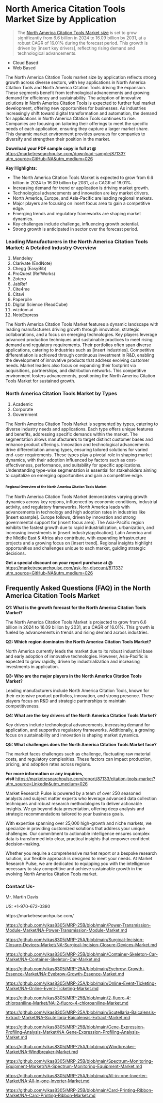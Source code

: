 
<h1>North America Citation Tools Market&nbsp;Size by Application</h1><blockquote><p>The <a href="https://marketresearchpulse.com/download-sample/87133?utm_source=GitHub-NA&amp;utm_medium=026">North America Citation Tools Market size</a> is set to grow significantly from 6.6 billion in 2024 to 16.09 billion by 2031, at a robust CAGR of 16.01% during the forecast period. This growth is driven by [insert key drivers], reflecting rising demand and technological advancements.</p></blockquote><ul><li>Cloud Based <li> Web Based</li></ul><p>The North America Citation Tools market size by application reflects strong growth across diverse sectors, with key applications in North America Citation Tools and North America Citation Tools driving the expansion. These segments benefit from technological advancements and growing demand for efficiency and sustainability. The adoption of innovative solutions in North America Citation Tools is expected to further fuel market development, offering new opportunities for businesses. As industries increasingly shift toward digital transformation and automation, the demand for applications in North America Citation Tools continues to rise. Companies are focusing on tailoring their offerings to meet the specific needs of each application, ensuring they capture a larger market share. This dynamic market environment provides avenues for companies to diversify and strengthen their position in the market.</p><p><strong>Download your PDF sample copy in full at @ </strong><a href="https://marketresearchpulse.com/download-sample/87133?utm_source=GitHub-NA&amp;utm_medium=026">https://marketresearchpulse.com/download-sample/87133?utm_source=GitHub-NA&amp;utm_medium=026</a></p><p><strong>Key Highlights: </strong></p><ul><li>The North America Citation Tools Market is expected to grow from 6.6 billion in 2024 to 16.09 billion by 2031, at a CAGR of 16.01%.</li><li>Increasing demand for trend or application is driving market growth.</li><li>Technological advancements and innovation are key market drivers.</li><li>North America, Europe, and Asia-Pacific are leading regional markets.</li><li>Major players are focusing on insert focus area to gain a competitive edge.</li><li>Emerging trends and regulatory frameworks are shaping market dynamics.</li><li>Key challenges include challenge, influencing growth potential.</li><li>Strong growth is anticipated in sector over the forecast period.</li></ul><h3>Leading Manufacturers in the North America Citation Tools Market: A Detailed Industry Overview</h3><ol><li>Mendeley</li><li>Clarivate (EndNote)</li><li>Chegg (EasyBib)</li><li>ProQuest (RefWorks)</li><li>Zotero</li><li>JabRef</li><li>Cite4me</li><li>Citavi</li><li>Paperpile</li><li>Digital Science (ReadCube)</li><li>wizdom.ai</li><li>NoteExpress</li></ol><div class="flex max-w-full flex-col flex-grow"><div class="min-h-8 text-message flex w-full flex-col items-end gap-2 whitespace-normal break-words [.text-message+&amp;]:mt-5" dir="auto" data-message-author-role="assistant" data-message-id="fd8432e4-4910-450d-b182-61b7bfb0a01f" data-message-model-slug="gpt-4o"><div class="flex w-full flex-col gap-1 empty:hidden first:pt-[3px]"><div class="markdown prose w-full break-words dark:prose-invert light"><p>The North America Citation Tools Market features a dynamic landscape with leading manufacturers driving growth through innovation, strategic collaborations, and a focus on emerging technologies. Key players leverage advanced production techniques and sustainable practices to meet rising demand and regulatory requirements. Their portfolios often span diverse applications, catering to industries such as [insert industries]. Competitive differentiation is achieved through continuous investment in R&amp;D, enabling the development of innovative products that address evolving customer needs. Market leaders also focus on expanding their footprint via acquisitions, partnerships, and distribution networks. This competitive environment fosters advancements, positioning the North America Citation Tools Market for sustained growth.</p></div></div></div></div><h3>North America Citation Tools Market by Types</h3><ol><li>Academic <li> Corporate <li> Government</li></ol><div class="flex max-w-full flex-col flex-grow"><div class="min-h-8 text-message flex w-full flex-col items-end gap-2 whitespace-normal break-words [.text-message+&amp;]:mt-5" dir="auto" data-message-author-role="assistant" data-message-id="084470be-0bb7-4664-bddf-5156b4f41249" data-message-model-slug="gpt-4o-mini"><div class="flex w-full flex-col gap-1 empty:hidden first:pt-[3px]"><div class="markdown prose w-full break-words dark:prose-invert light"><p>The North America Citation Tools Market is segmented by types, catering to diverse industry needs and applications. Each type offers unique features and benefits, addressing specific demands within the market. The segmentation allows manufacturers to target distinct customer bases and enhance product offerings. Innovation and technological advancements drive differentiation among types, ensuring tailored solutions for varied end-user requirements. These types play a pivotal role in shaping market dynamics, with their adoption influenced by factors such as cost-effectiveness, performance, and suitability for specific applications. Understanding type-wise segmentation is essential for stakeholders aiming to capitalize on emerging opportunities and gain a competitive edge.</p></div></div></div></div><h3><span style="font-size: 11px;">Regional Overview of the North America Citation Tools Market</span></h3><div class="flex max-w-full flex-col flex-grow"><div class="min-h-8 text-message flex w-full flex-col items-end gap-2 whitespace-normal break-words [.text-message+&amp;]:mt-5" dir="auto" data-message-author-role="assistant" data-message-id="e9038762-ce64-4e30-91c9-9bd413514231" data-message-model-slug="gpt-4o-mini"><div class="flex w-full flex-col gap-1 empty:hidden first:pt-[3px]"><div class="markdown prose w-full break-words dark:prose-invert light"><p>The North America Citation Tools Market demonstrates varying growth dynamics across key regions, influenced by economic conditions, industrial activity, and regulatory frameworks. North America leads with advancements in technology and high adoption rates in industries like [insert example]. Europe follows, driven by innovation and strong governmental support for [insert focus area]. The Asia-Pacific region exhibits the fastest growth due to rapid industrialization, urbanization, and increasing investments in [insert industry/application]. Latin America and the Middle East &amp; Africa also contribute, with expanding infrastructure projects and a growing focus on [insert trend]. Regional insights highlight opportunities and challenges unique to each market, guiding strategic decisions.</p></div></div></div></div><p><strong>Get a special discount on your report purchase at @ </strong><a href="https://marketresearchpulse.com/ask-for-discount/87133?utm_source=GitHub-NA&amp;utm_medium=026">https://marketresearchpulse.com/ask-for-discount/87133?utm_source=GitHub-NA&amp;utm_medium=026</a></p><h2>Frequently Asked Questions (FAQ) in the North America Citation Tools Market</h2><p><strong>Q1: What is the growth forecast for the North America Citation Tools Market?</strong></p><p>The North America Citation Tools Market is projected to grow from 6.6 billion in 2024 to 16.09 billion by 2031, at a CAGR of 16.01%. This growth is fueled by advancements in trends and rising demand across industries.</p><p><strong>Q2: Which region dominates the North America Citation Tools Market?</strong></p><p>North America currently leads the market due to its robust industrial base and early adoption of innovative technologies. However, Asia-Pacific is expected to grow rapidly, driven by industrialization and increasing investments in application.</p><p><strong>Q3: Who are the major players in the North America Citation Tools Market?</strong></p><p>Leading manufacturers include North America Citation Tools, known for their extensive product portfolios, innovation, and strong presence. These players focus on R&amp;D and strategic partnerships to maintain competitiveness.</p><p><strong>Q4: What are the key drivers of the North America Citation Tools Market?</strong></p><p>Key drivers include technological advancements, increasing demand for application, and supportive regulatory frameworks. Additionally, a growing focus on sustainability and innovation is shaping market dynamics.</p><p><strong>Q5: What challenges does the North America Citation Tools Market face?</strong></p><p>The market faces challenges such as challenge, fluctuating raw material costs, and regulatory complexities. These factors can impact production, pricing, and adoption rates across regions.</p><p><strong>For more information or any inquiries, visit&nbsp;</strong><a href="https://marketresearchpulse.com/report/87133/citation-tools-market?utm_source=Linkedin&utm_medium=026">https://marketresearchpulse.com/report/87133/citation-tools-market?utm_source=Linkedin&utm_medium=026</a></p><p>Market Research Pulse is powered by a team of over 250 seasoned analysts and subject matter experts who leverage advanced data collection techniques and robust research methodologies to deliver actionable insights. We go beyond data presentation, offering deep analysis and strategic recommendations tailored to your business goals.</p><p>With expertise spanning over 25,000 high-growth and niche markets, we specialize in providing customized solutions that address your unique challenges. Our commitment to actionable intelligence ensures complex data is transformed into clear, practical insights that empower confident decision-making.</p><p>Whether you require a comprehensive market report or a bespoke research solution, our flexible approach is designed to meet your needs. At Market Research Pulse, we are dedicated to equipping you with the intelligence necessary to stay competitive and achieve sustainable growth in the evolving North America Citation Tools market.</p><h3><strong>Contact Us-</strong></h3><p>Mr. Martin Davis</p><p>US: +1-970-672-0390</p><p>https://marketresearchpulse.com/</p><p><a href="https://github.com/vikas8305/MRP-25B/blob/main/Power-Transmission-Module-Market/NA-Power-Transmission-Module-Market.md">https://github.com/vikas8305/MRP-25B/blob/main/Power-Transmission-Module-Market/NA-Power-Transmission-Module-Market.md</a></p><p><a href="https://github.com/vikas8305/MRP-25A/blob/main/Surgical-Incision-Closure-Devices-Market/NA-Surgical-Incision-Closure-Devices-Market.md">https://github.com/vikas8305/MRP-25A/blob/main/Surgical-Incision-Closure-Devices-Market/NA-Surgical-Incision-Closure-Devices-Market.md</a></p><p><a href="https://github.com/vikas8305/MRP-25B/blob/main/Container-Skeleton-Car-Market/NA-Container-Skeleton-Car-Market.md">https://github.com/vikas8305/MRP-25B/blob/main/Container-Skeleton-Car-Market/NA-Container-Skeleton-Car-Market.md</a></p><p><a href="https://github.com/vikas8305/MRP-25A/blob/main/Eyebrow-Growth-Essence-Market/NA-Eyebrow-Growth-Essence-Market.md">https://github.com/vikas8305/MRP-25A/blob/main/Eyebrow-Growth-Essence-Market/NA-Eyebrow-Growth-Essence-Market.md</a></p><p><a href="https://github.com/vikas8305/MRP-25A/blob/main/Online-Event-Ticketing-Market/NA-Online-Event-Ticketing-Market.md">https://github.com/vikas8305/MRP-25A/blob/main/Online-Event-Ticketing-Market/NA-Online-Event-Ticketing-Market.md</a></p><p><a href="https://github.com/vikas8305/MRP-25B/blob/main/2-fluoro-4-chloroaniline-Market/NA-2-fluoro-4-chloroaniline-Market.md">https://github.com/vikas8305/MRP-25B/blob/main/2-fluoro-4-chloroaniline-Market/NA-2-fluoro-4-chloroaniline-Market.md</a></p><p><a href="https://github.com/vikas8305/MRP-25A/blob/main/Scutellaria-Baicalensis-Extract-Market/NA-Scutellaria-Baicalensis-Extract-Market.md">https://github.com/vikas8305/MRP-25A/blob/main/Scutellaria-Baicalensis-Extract-Market/NA-Scutellaria-Baicalensis-Extract-Market.md</a></p><p><a href="https://github.com/vikas8305/MRP-25B/blob/main/Gene-Expression-Profiling-Analysis-Market/NA-Gene-Expression-Profiling-Analysis-Market.md">https://github.com/vikas8305/MRP-25B/blob/main/Gene-Expression-Profiling-Analysis-Market/NA-Gene-Expression-Profiling-Analysis-Market.md</a></p><p><a href="https://github.com/vikas8305/MRP-25A/blob/main/Windbreaker-Market/NA-Windbreaker-Market.md">https://github.com/vikas8305/MRP-25A/blob/main/Windbreaker-Market/NA-Windbreaker-Market.md</a></p><p><a href="https://github.com/vikas8305/MRP-25B/blob/main/Spectrum-Monitoring-Equipment-Market/NA-Spectrum-Monitoring-Equipment-Market.md">https://github.com/vikas8305/MRP-25B/blob/main/Spectrum-Monitoring-Equipment-Market/NA-Spectrum-Monitoring-Equipment-Market.md</a></p><p><a href="https://github.com/vikas8305/MRP-25A/blob/main/All-in-one-Inverter-Market/NA-All-in-one-Inverter-Market.md">https://github.com/vikas8305/MRP-25A/blob/main/All-in-one-Inverter-Market/NA-All-in-one-Inverter-Market.md</a></p><p><a href="https://github.com/vikas8305/MRP-25B/blob/main/Card-Printing-Ribbon-Market/NA-Card-Printing-Ribbon-Market.md">https://github.com/vikas8305/MRP-25B/blob/main/Card-Printing-Ribbon-Market/NA-Card-Printing-Ribbon-Market.md</a></p>
